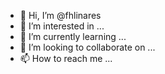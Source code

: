 - 👋 Hi, I’m @fhlinares
- 👀 I’m interested in ...
- 🌱 I’m currently learning ...
- 💞️ I’m looking to collaborate on ...
- 📫 How to reach me ...

<!---
fhlinares/fhlinares is a ✨ special ✨ repository because its `README.md` (this file) appears on your GitHub profile.
You can click the Preview link to take a look at your changes.
--->
